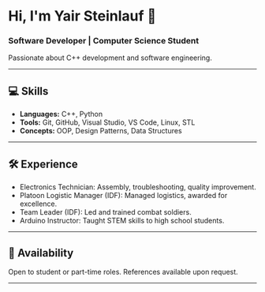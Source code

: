 # Hi, I'm Yair Steinlauf 👋

### Software Developer | Computer Science Student  
Passionate about C++ development and software engineering.

---

## 💻 Skills  

- **Languages:** C++, Python  
- **Tools:** Git, GitHub, Visual Studio, VS Code, Linux, STL  
- **Concepts:** OOP, Design Patterns, Data Structures

---

## 🛠️ Experience  

- Electronics Technician: Assembly, troubleshooting, quality improvement.  
- Platoon Logistic Manager (IDF): Managed logistics, awarded for excellence.  
- Team Leader (IDF): Led and trained combat soldiers.  
- Arduino Instructor: Taught STEM skills to high school students.

---

## 📅 Availability  
Open to student or part-time roles. References available upon request.

---
